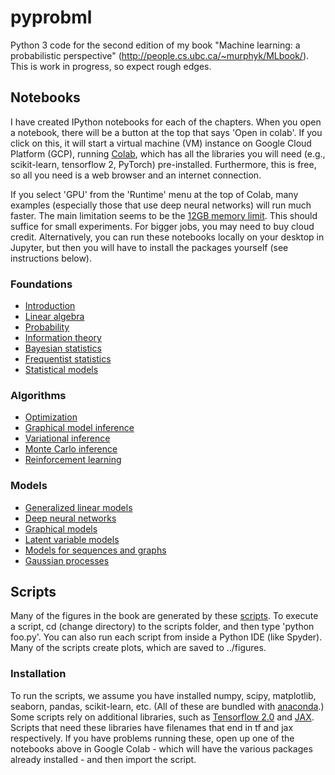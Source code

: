 # pyprobml
Python 3 code for the second edition of my book "Machine learning: a probabilistic perspective" (http://people.cs.ubc.ca/~murphyk/MLbook/). This is work in progress, so expect rough edges.

## Notebooks

I have created IPython notebooks for each of the chapters. When you open a notebook, there will be a button at the top that says 'Open in colab'. If you click on this, it will start a virtual machine (VM) instance on Google Cloud Platform (GCP), running [Colab](https://colab.sandbox.google.com/notebooks/welcome.ipynb),  which has all the libraries you will need (e.g., scikit-learn, tensorflow 2, PyTorch) pre-installed. Furthermore, this is free, so all you need is a web browser and an internet connection.

If you select 'GPU' from the 'Runtime' menu at the top of Colab, many examples (especially those that use deep neural networks) will run much faster. The main limitation seems to be the [12GB memory limit](https://github.com/googlecolab/colabtools/issues/253). This should suffice for small experiments. For bigger jobs, you may need to buy cloud credit. Alternatively, you can run these notebooks locally on your desktop in Jupyter, but then you will have to install the packages yourself (see instructions below).

### Foundations
* [Introduction](https://nbviewer.jupyter.org/github/probml/pyprobml/blob/master/notebooks/intro/intro.ipynb)
* [Linear algebra](https://nbviewer.jupyter.org/github/probml/pyprobml/blob/master/notebooks/linalg/linalg.ipynb)
* [Probability](https://nbviewer.jupyter.org/github/probml/pyprobml/blob/master/notebooks/prob/prob.ipynb)
* [Information theory](https://nbviewer.jupyter.org/github/probml/pyprobml/blob/master/notebooks/info/info.ipynb)
* [Bayesian statistics](https://nbviewer.jupyter.org/github/probml/pyprobml/blob/master/notebooks/bayes/bayes.ipynb)
* [Frequentist statistics](https://nbviewer.jupyter.org/github/probml/pyprobml/blob/master/notebooks/freq/freq.ipynb)
* [Statistical models](https://nbviewer.jupyter.org/github/probml/pyprobml/blob/master/notebooks/statmod/statmod.ipynb)

### Algorithms
* [Optimization](https://nbviewer.jupyter.org/github/probml/pyprobml/blob/master/notebooks/opt/opt.ipynb)
* [Graphical model inference](https://nbviewer.jupyter.org/github/probml/pyprobml/blob/master/notebooks/pgminf/pgminf.ipynb)
* [Variational inference](https://nbviewer.jupyter.org/github/probml/pyprobml/blob/master/notebooks/vi/vi.ipynb)   
* [Monte Carlo inference](https://nbviewer.jupyter.org/github/probml/pyprobml/blob/master/notebooks/mc/mc.ipynb)
* [Reinforcement learning](https://nbviewer.jupyter.org/github/probml/pyprobml/blob/master/notebooks/rl/rl.ipynb)

### Models
* [Generalized linear models](https://nbviewer.jupyter.org/github/probml/pyprobml/blob/master/notebooks/glm/glm.ipynb)
* [Deep neural networks](https://nbviewer.jupyter.org/github/probml/pyprobml/blob/master/notebooks/dnn/dnn.ipynb)
* [Graphical models](https://nbviewer.jupyter.org/github/probml/pyprobml/blob/master/notebooks/pgm/pgm.ipynb)
* [Latent variable models](https://nbviewer.jupyter.org/github/probml/pyprobml/blob/master/notebooks/lvm/lvm.ipynb)
* [Models for sequences and graphs](https://nbviewer.jupyter.org/github/probml/pyprobml/blob/master/notebooks/seq/seq.ipynb)
* [Gaussian processes](https://nbviewer.jupyter.org/github/probml/pyprobml/blob/master/notebooks/gp/gp.ipynb)


## Scripts

Many of the figures in the book are generated by these  [scripts](scripts). To execute a script, cd (change directory) to the scripts folder, and then type 'python foo.py'. You can also run each script from inside a Python IDE (like Spyder).
Many of the scripts create plots, which are saved to ../figures.


### Installation

To run the scripts, we assume you have installed numpy, scipy, matplotlib, seaborn, pandas, scikit-learn, etc.
(All of these are bundled with [anaconda](https://www.anaconda.com/distribution/).)
Some scripts rely on additional libraries, such as [Tensorflow 2.0](https://www.tensorflow.org/) and [JAX](https://github.com/google/jax). Scripts that need these libraries have filenames that end in tf and jax respectively.
If you have problems running these, open up one of the notebooks above in Google Colab - which will have the various packages already installed - and then import the script.

